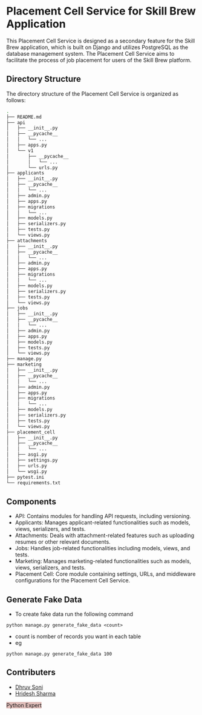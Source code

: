 # Placement Cell Service for Skill Brew Application
This Placement Cell Service is designed as a secondary feature for the Skill Brew application, which is built on Django and utilizes PostgreSQL as the database management system. The Placement Cell Service aims to facilitate the process of job placement for users of the Skill Brew platform.

## Directory Structure
The directory structure of the Placement Cell Service is organized as follows:
```bash
.
├── README.md
├── api
│   ├── __init__.py
│   ├── __pycache__
│   │   └── ...
│   ├── apps.py
│   └── v1
│       ├── __pycache__
│       │   └── ...
│       └── urls.py
├── applicants
│   ├── __init__.py
│   ├── __pycache__
│   │   └── ...
│   ├── admin.py
│   ├── apps.py
│   ├── migrations
│   │   └── ...
│   ├── models.py
│   ├── serializers.py
│   ├── tests.py
│   └── views.py
├── attachments
│   ├── __init__.py
│   ├── __pycache__
│   │   └── ...
│   ├── admin.py
│   ├── apps.py
│   ├── migrations
│   │   └── ...
│   ├── models.py
│   ├── serializers.py
│   ├── tests.py
│   └── views.py
├── jobs
│   ├── __init__.py
│   ├── __pycache__
│   │   └── ...
│   ├── admin.py
│   ├── apps.py
│   ├── models.py
│   ├── tests.py
│   └── views.py
├── manage.py
├── marketing
│   ├── __init__.py
│   ├── __pycache__
│   │   └── ...
│   ├── admin.py
│   ├── apps.py
│   ├── migrations
│   │   └── ...
│   ├── models.py
│   ├── serializers.py
│   ├── tests.py
│   └── views.py
├── placement_cell
│   ├── __init__.py
│   ├── __pycache__
│   │   └── ...
│   ├── asgi.py
│   ├── settings.py
│   ├── urls.py
│   └── wsgi.py
├── pytest.ini
└── requirements.txt
``` 

## Components
- API: Contains modules for handling API requests, including versioning.
- Applicants: Manages applicant-related functionalities such as models, views, serializers, and tests.
- Attachments: Deals with attachment-related features such as uploading resumes or other relevant documents.
- Jobs: Handles job-related functionalities including models, views, and tests.
- Marketing: Manages marketing-related functionalities such as models, views, serializers, and tests.
- Placement Cell: Core module containing settings, URLs, and middleware configurations for the Placement Cell Service.

## Generate Fake Data
- To create fake data run the following command
```shell
python manage.py generate_fake_data <count>
```
- count is nomber of records you want in each table
- eg 
```shell
python manage.py generate_fake_data 100
```
## Contributers

- [Dhruv Soni](https://github.com/Dhruv-net)
- [Hridesh Sharma](https://github.com/hridesh-net)


<span style='background-color: #DFBCB8;'>Python Expert</span>
